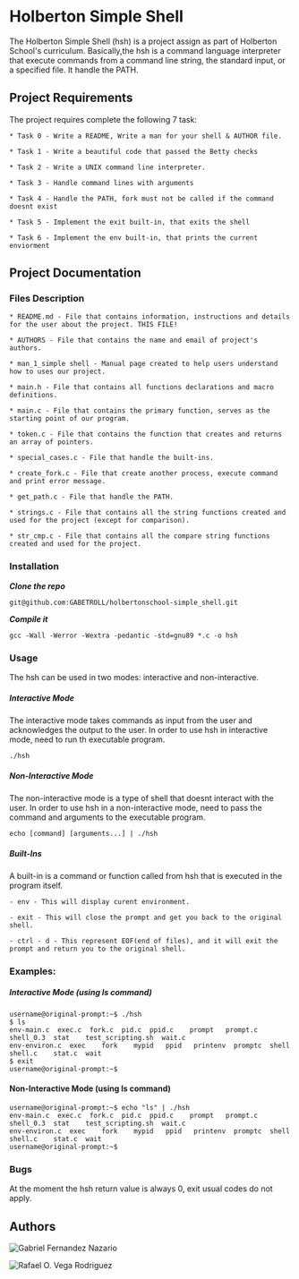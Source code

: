 # Holberton Simple Shell

The Holberton Simple Shell (hsh) is a project assign as part of Holberton School's curriculum. Basically,the hsh is a command language interpreter that execute commands from a command line string, the standard input, or a specified file. It handle the PATH.

## Project Requirements

The project requires complete the following 7 task:

	* Task 0 - Write a README, Write a man for your shell & AUTHOR file.

	* Task 1 - Write a beautiful code that passed the Betty checks

	* Task 2 - Write a UNIX command line interpreter.

	* Task 3 - Handle command lines with arguments

	* Task 4 - Handle the PATH, fork must not be called if the command doesnt exist

	* Task 5 - Implement the exit built-in, that exits the shell

	* Task 6 - Implement the env built-in, that prints the current enviorment

## Project Documentation

### Files Description

	* README.md - File that contains information, instructions and details for the user about the project. THIS FILE!

	* AUTHORS - File that contains the name and email of project's authors.

	* man_1_simple shell - Manual page created to help users understand how to uses our project.

	* main.h - File that contains all functions declarations and macro definitions.

	* main.c - File that contains the primary function, serves as the starting point of our program.

	* token.c - File that contains the function that creates and returns an array of pointers.

	* special_cases.c - File that handle the built-ins.

	* create_fork.c - File that create another process, execute command and print error message.

	* get_path.c - File that handle the PATH.

	* strings.c - File that contains all the string functions created and used for the project (except for comparison).

	* str_cmp.c - File that contains all the compare string functions created and used for the project.

### Installation

***Clone the repo***
```
git@github.com:GABETROLL/holbertonschool-simple_shell.git
```
***Compile it***
```
gcc -Wall -Werror -Wextra -pedantic -std=gnu89 *.c -o hsh
```

### Usage

The hsh can be used in two modes: interactive and non-interactive.

##### Interactive Mode
  
  The interactive mode takes commands as input from the user and acknowledges the output to the user. In order to use hsh in interactive mode, need to run th executable program.

```
./hsh
```

##### Non-Interactive Mode
  
  The non-interactive mode is a type of shell that doesnt interact with the user. In order to use hsh in a non-interactive mode, need to pass the command and arguments to the executable program.

```
echo [command] [arguments...] | ./hsh
```

##### Built-Ins
  
  A built-in is a command or function called from hsh that is executed in the program itself.

```
- env - This will display curent environment.

- exit - This will close the prompt and get you back to the original shell.

- ctrl - d - This represent EOF(end of files), and it will exit the prompt and return you to the original shell.
```
### Examples:

##### Interactive Mode (using ls command)
```
username@original-prompt:~$ ./hsh
$ ls
env-main.c  exec.c  fork.c  pid.c  ppid.c    prompt   prompt.c  shell_0.3  stat    test_scripting.sh  wait.c
env-environ.c  exec    fork    mypid   ppid   printenv  promptc  shell     shell.c    stat.c  wait
$ exit
username@original-prompt:~$
```
#### Non-Interactive Mode (using ls command)
```
username@original-prompt:~$ echo "ls" | ./hsh
env-main.c  exec.c  fork.c  pid.c  ppid.c    prompt   prompt.c  shell_0.3  stat    test_scripting.sh  wait.c
env-environ.c  exec    fork    mypid   ppid   printenv  promptc  shell     shell.c    stat.c  wait
username@original-prompt:~$
```
### Bugs

At the moment the hsh return value is always 0, exit usual codes do not apply. 

## Authors

![Gabriel Fernandez Nazario](https://github.com/GABETROLL)

![Rafael O. Vega Rodriguez](https://github.com/rvegarodz)
